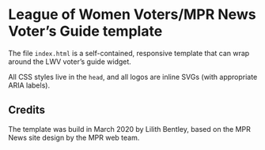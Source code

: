 # League of Women Voters/MPR News Voter’s Guide template

The file `index.html` is a self-contained, responsive template that can wrap around the LWV voter’s guide widget.

All CSS styles live in the `head`, and all logos are inline SVGs (with appropriate ARIA labels).

## Credits

The template was build in March 2020 by Lilith Bentley, based on the MPR News site design by the MPR web team.